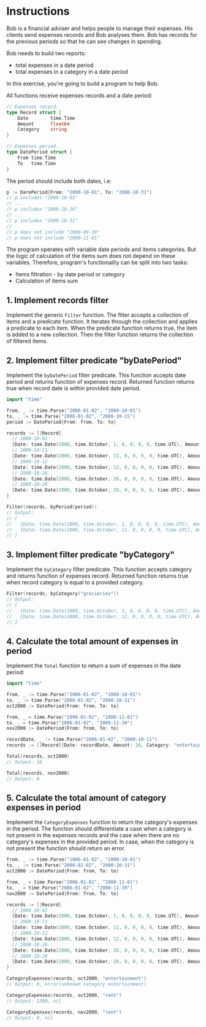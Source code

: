 # Instructions

Bob is a financial adviser and helps people to manage their expenses. His clients send expenses records and Bob analyses them. Bob has records for the previous periods so that he can see changes in spending.

Bob needs to build two reports:
* total expenses in a date period
* total expenses in a category in a date period

In this exercise, you're going to build a program to help Bob.

All functions receive expenses records and a date period:
```go
// Expenses record.
type Record struct {
	Date        time.Time
	Amount      float64
	Category    string
}

// Expenses period.
type DatePeriod struct {
	From time.Time
	To   time.Time
}
```

The period should include both dates, i.e:
```go
p := DarePeriod{From: "2000-10-01", To: "2000-10-31"}
// p includes "2000-10-01"
// ...
// p includes "2000-10-16"
// ...
// p includes "2000-10-31"
//
// p does not include "2000-09-30"
// p does not include "2000-11-01"
```

The program operates with variable date periods and items categories. But the logic of calculation of the items sum does not depend on these variables. Therefore, program's functionality can be split into two tasks:
* Items filtration - by date period or category
* Calculation of items sum

## 1. Implement records filter
Implement the generic `Filter` function. The filter accepts a collection of items and a predicate function. It iterates through the collection and applies a predicate to each item. When the predicate function returns true, the item is added to a new collection. Then the filter function returns the collection of filtered items.

## 2. Implement filter predicate "byDatePeriod"
Implement the `byDatePeriod` filter predicate. This function accepts date period and returns function of expenses record. Returned function returns true when record date is within provided date period.

```go
import "time"

from, _ := time.Parse("2006-01-02", "2000-10-01")
to, _ := time.Parse("2006-01-02", "2000-10-15")
period := DatePeriod{From: from, To: to}

records := []Record{
  // 2000-10-01
  {Date: time.Date(2000, time.October, 1, 0, 0, 0, 0, time.UTC), Amount: 15, Category: "grocieries"},
  // 2000-10-11
  {Date: time.Date(2000, time.October, 11, 0, 0, 0, 0, time.UTC), Amount: 300, Category: "utility-bills"},
  // 2000-10-12
  {Date: time.Date(2000, time.October, 12, 0, 0, 0, 0, time.UTC), Amount: 28, Category: "grocieries"},
  // 2000-10-26
  {Date: time.Date(2000, time.October, 26, 0, 0, 0, 0, time.UTC), Amount: 300, Category: "university"},
  // 2000-10-28
  {Date: time.Date(2000, time.October, 28, 0, 0, 0, 0, time.UTC), Amount: 1300, Category: "rent"},
}

Filter(records, byPeriod(period))
// Output:
// [
//   {Date: time.Date(2000, time.October, 1, 0, 0, 0, 0, time.UTC), Amount: 15, Category: "grocieries"},
//   {Date: time.Date(2000, time.October, 11, 0, 0, 0, 0, time.UTC), Amount: 300, Category: "utility-bills"},
// ]
```

## 3. Implement filter predicate "byCategory"
Implement the `byCategory` filter predicate. This function accepts category and returns function of expenses record. Returned function returns true when record category is equal to a provided category.

```go
Filter(records, byCategory("grocieries"))
// Output:
// [
//   {Date: time.Date(2000, time.October, 1, 0, 0, 0, 0, time.UTC), Amount: 15, Category: "grocieries"},
//   {Date: time.Date(2000, time.October, 12, 0, 0, 0, 0, time.UTC), Amount: 28, Category: "grocieries"},
// ]
```

## 4. Calculate the total amount of expenses in period
Implement the `Total` function to return a sum of expenses in the date period:

```go
import "time"

from, _ := time.Parse("2006-01-02", "2000-10-01")
to, _ := time.Parse("2006-01-02", "2000-10-31")
oct2000 := DatePeriod{From: from, To: to}

from, _ = time.Parse("2006-01-02", "2000-11-01")
to, _ = time.Parse("2006-01-02", "2000-11-30")
nov2000 := DatePeriod{From: from, To: to}

recordDate, _ := time.Parse("2006-01-02", "2000-10-11")
records := []Record{{Date: recordDate, Amount: 16, Category: "entertainment"}}

Total(records, oct2000)
// Output: 16

Total(records, nov2000)
// Output: 0
```

## 5. Calculate the total amount of category expenses in period
Implement the `CategoryExpenses` function to return the category's expenses in the period. The function should differentiate a case when a category is not present in the expenses records and the case when there are no category's expenses in the provided period.
In case, when the category is not present the function should return an error.

```go
from, _ := time.Parse("2006-01-02", "2000-10-01")
to, _ := time.Parse("2006-01-02", "2000-10-31")
oct2000 := DatePeriod{From: from, To: to}

from, _ = time.Parse("2006-01-02", "2000-11-01")
to, _ = time.Parse("2006-01-02", "2000-11-30")
nov2000 := DatePeriod{From: from, To: to}

records := []Record{
  // 2000-10-01
  {Date: time.Date(2000, time.October, 1, 0, 0, 0, 0, time.UTC), Amount: 15, Category: "grocieries"},
  // 2000-10-11
  {Date: time.Date(2000, time.October, 11, 0, 0, 0, 0, time.UTC), Amount: 300, Category: "utility-bills"},
  // 2000-10-12
  {Date: time.Date(2000, time.October, 12, 0, 0, 0, 0, time.UTC), Amount: 28, Category: "grocieries"},
  // 2000-10-26
  {Date: time.Date(2000, time.October, 26, 0, 0, 0, 0, time.UTC), Amount: 300, Category: "university"},
  // 2000-10-28
  {Date: time.Date(2000, time.October, 28, 0, 0, 0, 0, time.UTC), Amount: 1300, Category: "rent"},
}

CategoryExpenses(records, oct2000, "entertainment")
// Output: 0, error(unknown category entertainment)

CategoryExpenses(records, oct2000, "rent")
// Output: 1300, nil

CategoryExpenses(records, nov2000, "rent")
// Output: 0, nil
```

